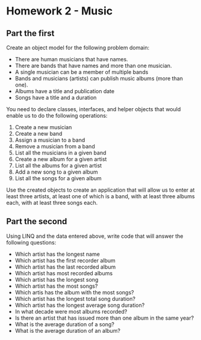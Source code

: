 # Homework 2 - Music

## Part the first
Create an object model for the following problem domain:

- There are human musicians that have names.
- There are bands that have names and more than one musician.
- A single musician can be a member of multiple bands
- Bands and musicians (artists) can publish music albums (more than one).
- Albums have a title and publication date
- Songs have a title and a duration

You need to declare classes, interfaces, and helper objects that would enable us to do the following operations:

1. Create a new musician
2. Create a new band
3. Assign a musician to a band
4. Remove a musician from a band
5. List all the musicians in a given band
5. Create a new album for a given artist
6. List all the albums for a given artist
7. Add a new song to a given album
8. List all the songs for a given album

Use the created objects to create an application that will allow us to enter at least three artists, at least one of which is a band, with at least three albums each, with at least three songs each.

## Part the second

Using LINQ and the data entered above, write code that will answer the following questions:

- Which artist has the longest name
- Which artist has the first recorder album
- Which artist has the last recorded album
- Which artist has most recorded albums
- Which artist has the longest song
- Which artist has the most songs?
- Which artis has the album with the most songs?
- Which artist has the longest total song duration?
- Which artist has the longest average song duration?
- In what decade were most albums recorded?
- Is there an artist that has issued more than one album in the same year?
- What is the average duration of a song?
- What is the average duration of an album?
